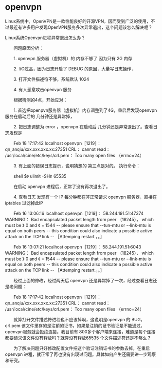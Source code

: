 # openvpn

Linux系统中，OpenVPN是一款性能良好的开源VPN，因而受到广泛的使用，不过最近有许多用户发现OpenVPN服务多次异常退出，这个问题该怎么解决呢？

Linux系统Openvpn进程异常退出怎么办？

　　问题原因分析：

　　1. openvpn 服务器（虚拟机）的 内存不够了 因为只有 2G 内存

　　2. I/O过高，因为日志开启了 DEBUG 的原因，大量写日志操作，

　　3. 打开文件描述符不够，系统默认 1024

　　4. 有人恶意攻击openvpn 服务

　　根据猜测的4点，开始应对：

　　1. 首选把openpvn服务器（虚拟机）内存调整到了4G，重启后发现openvpn 服务在启动后的 几分钟还是异常掉，

　　2. 把日志调整为 error ，openvpn 在启动后 几分钟还是异常退出了。查看日志发现是

　　Feb 18 17:17:42 localhost openvpn［1219］： qn_anqiu/xxx.xxx.xxx.xx:27351 CRL： cannot read： /usr/local/cine/etc/keys/crl.pem： Too many open files （errno=24）

　　3. 有上面的错误日志提示，说明猜想的 第三点是对的。 执行命令：

　　shell $》 ulimit -SHn 65535

　　在启动 openvpn 进程后，正常了没有再次退出了。

　　4. 查看日志 发现有一个 IP 每分钟都在非正常请求 openvpn 服务器，直接在 iptables 过滤掉此IP

　　Feb 16 13:06:16 localhost openvpn［1219］： 58.244.191.51:47374 WARNING： Bad encapsulated packet length from peer （18245）， which must be 》 0 and 《 = 1544 -- please ensure that --tun-mtu or --link-mtu is equal on both peers -- this condition could also indicate a possible active attack on the TCP link -- ［Attemping restart.。。］

　　Feb 16 13:07:21 localhost openvpn［1219］： 58.244.191.51:6043 WARNING： Bad encapsulated packet length from peer （18245）， which must be 》 0 and 《 = 1544 -- please ensure that --tun-mtu or --link-mtu is equal on both peers -- this condition could also indicate a possible active attack on the TCP link -- ［Attemping restart.。。］

　　经过上面的修改，经过两天后 openvpn 还是异常掉了一次，经过查看日志还是老问题：

　　Feb 18 17:17:42 localhost openvpn［1219］： qn_anqiu/xxx.xxx.xxx.xx:27351 CRL： cannot read： /usr/local/cine/etc/keys/crl.pem： Too many open files （errno=24）

　　就算打开文件描述符进程也不应该掉啊，这说明是openvpn 的 BUG， crl.pem 该文件里存的是注销的证书，如果是注销的证书验证是不能通过，openvpn服务就会拒绝连接，我目前有 800多个客户端来连接，难道是每个连接都要请求该文件没有释放吗？就算没有释放65535 个文件描述符还是不够么？

　　为了解决问题只好修改配置文件把这个验证注销证书的参数去掉，在重启 openvpn 进程，就正常了再也没有出现过问题。具体如何产生还需要进一步观察和研究。

